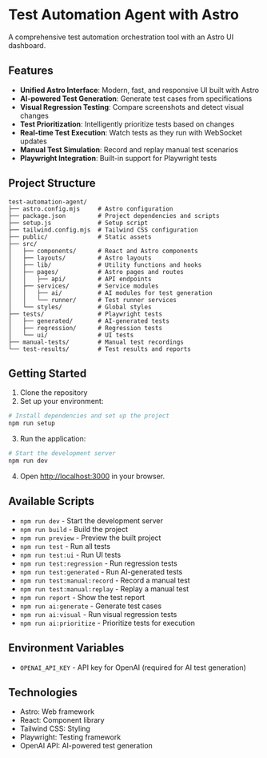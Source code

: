 # Test Automation Agent with Astro

A comprehensive test automation orchestration tool with an Astro UI dashboard.

## Features

- **Unified Astro Interface**: Modern, fast, and responsive UI built with Astro
- **AI-powered Test Generation**: Generate test cases from specifications
- **Visual Regression Testing**: Compare screenshots and detect visual changes
- **Test Prioritization**: Intelligently prioritize tests based on changes
- **Real-time Test Execution**: Watch tests as they run with WebSocket updates
- **Manual Test Simulation**: Record and replay manual test scenarios
- **Playwright Integration**: Built-in support for Playwright tests

## Project Structure

```
test-automation-agent/
├── astro.config.mjs     # Astro configuration
├── package.json         # Project dependencies and scripts
├── setup.js             # Setup script
├── tailwind.config.mjs  # Tailwind CSS configuration
├── public/              # Static assets
├── src/
│   ├── components/      # React and Astro components
│   ├── layouts/         # Astro layouts
│   ├── lib/             # Utility functions and hooks
│   ├── pages/           # Astro pages and routes
│   │   ├── api/         # API endpoints
│   ├── services/        # Service modules
│   │   ├── ai/          # AI modules for test generation
│   │   └── runner/      # Test runner services
│   └── styles/          # Global styles
├── tests/               # Playwright tests
│   ├── generated/       # AI-generated tests
│   ├── regression/      # Regression tests
│   └── ui/              # UI tests
├── manual-tests/        # Manual test recordings
└── test-results/        # Test results and reports
```

## Getting Started

1. Clone the repository
2. Set up your environment:

```bash
# Install dependencies and set up the project
npm run setup
```

3. Run the application:

```bash
# Start the development server
npm run dev
```

4. Open [http://localhost:3000](http://localhost:3000) in your browser.

## Available Scripts

- `npm run dev` - Start the development server
- `npm run build` - Build the project
- `npm run preview` - Preview the built project
- `npm run test` - Run all tests
- `npm run test:ui` - Run UI tests
- `npm run test:regression` - Run regression tests
- `npm run test:generated` - Run AI-generated tests
- `npm run test:manual:record` - Record a manual test
- `npm run test:manual:replay` - Replay a manual test
- `npm run report` - Show the test report
- `npm run ai:generate` - Generate test cases
- `npm run ai:visual` - Run visual regression tests
- `npm run ai:prioritize` - Prioritize tests for execution

## Environment Variables

- `OPENAI_API_KEY` - API key for OpenAI (required for AI test generation)

## Technologies

- Astro: Web framework
- React: Component library
- Tailwind CSS: Styling
- Playwright: Testing framework
- OpenAI API: AI-powered test generation
